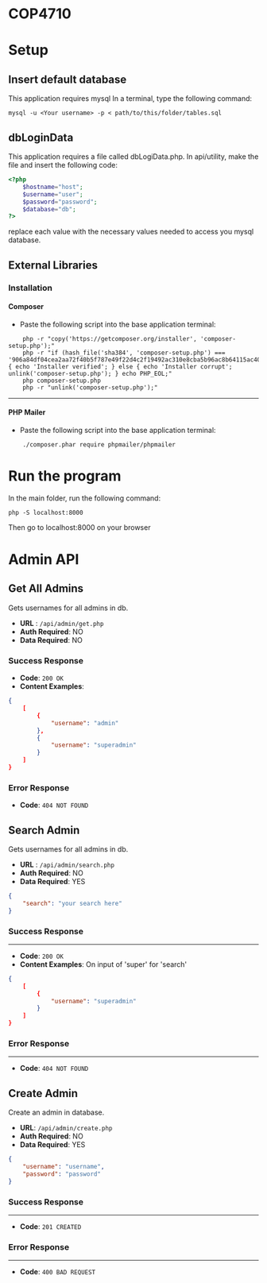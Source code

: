# COP4710
# Setup
## Insert default database
This application requires mysql
In a terminal, type the following command:
```
mysql -u <Your username> -p < path/to/this/folder/tables.sql
```

## dbLoginData
This application requires a file called dbLogiData.php.
In api/utility, make the file and insert the following code:
```php
<?php
	$hostname="host";
	$username="user";
	$password="password";
	$database="db";
?>
```
replace each value with the necessary values needed to access you mysql database.
## External Libraries
### Installation
#### Composer
* Paste the following script into the base application terminal:
```
	php -r "copy('https://getcomposer.org/installer', 'composer-setup.php');"
	php -r "if (hash_file('sha384', 'composer-setup.php') === '906a84df04cea2aa72f40b5f787e49f22d4c2f19492ac310e8cba5b96ac8b64115ac402c8cd292b8a03482574915d1a8') { echo 'Installer verified'; } else { echo 'Installer corrupt'; unlink('composer-setup.php'); } echo PHP_EOL;"
	php composer-setup.php
	php -r "unlink('composer-setup.php');"
```

---

#### PHP Mailer
* Paste the following script into the base application terminal:
```
	./composer.phar require phpmailer/phpmailer
```
# Run the program
In the main folder, run the following command:
```
php -S localhost:8000
```

Then go to localhost:8000 on your browser

# Admin API
## Get All Admins
Gets usernames for all admins in db.
* **URL** : `/api/admin/get.php`
* **Auth Required**: NO
* **Data Required**: NO

### Success Response
* **Code**: `200 OK`
* **Content Examples**:
```json
{
	[
		{
			"username": "admin"
		},
		{
			"username": "superadmin"
		}
	]
}
```

### Error Response
* **Code**: `404 NOT FOUND`

## Search Admin
Gets usernames for all admins in db.
* **URL** : `/api/admin/search.php`
* **Auth Required**: NO
* **Data Required**: YES
```json
{
	"search": "your search here"
}
```

### Success Response
---
* **Code**: `200 OK`
* **Content Examples**:
On input of 'super' for 'search'
```json
{
	[
		{
			"username": "superadmin"
		}
	]
}
```

### Error Response
---
* **Code**: `404 NOT FOUND`

## Create Admin
Create an admin in database.
* **URL**: `/api/admin/create.php`
* **Auth Required**: NO
* **Data Required**: YES
```json
{
	"username": "username",
	"password": "password"
}
```

### Success Response
---
* **Code**: `201 CREATED`
### Error Response
---
* **Code**: `400 BAD REQUEST`
